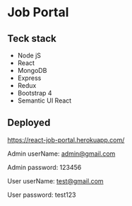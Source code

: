 # Job Portal
## Teck stack
* Node jS
* React
* MongoDB
* Express
* Redux
* Bootstrap 4
* Semantic UI React

## Deployed
https://react-job-portal.herokuapp.com/

Admin userName: admin@gmail.com

Admin password: 123456

User userName: test@gmail.com

User password: test123